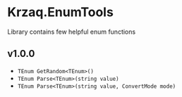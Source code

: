 ﻿# Krzaq.EnumTools
Library contains few helpful enum functions

## v1.0.0
* `TEnum GetRandom<TEnum>()`
* `TEnum Parse<TEnum>(string value)`
* `TEnum Parse<TEnum>(string value, ConvertMode mode)`
